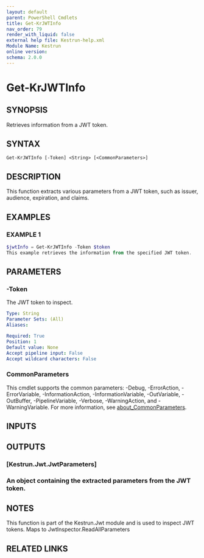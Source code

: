 ```yaml
---
layout: default
parent: PowerShell Cmdlets
title: Get-KrJWTInfo
nav_order: 79
render_with_liquid: false
external help file: Kestrun-help.xml
Module Name: Kestrun
online version:
schema: 2.0.0
---
```


# Get-KrJWTInfo

## SYNOPSIS
Retrieves information from a JWT token.

## SYNTAX

```
Get-KrJWTInfo [-Token] <String> [<CommonParameters>]
```

## DESCRIPTION
This function extracts various parameters from a JWT token, such as issuer, audience, expiration, and claims.

## EXAMPLES

### EXAMPLE 1
```powershell
$jwtInfo = Get-KrJWTInfo -Token $token
This example retrieves the information from the specified JWT token.
```

## PARAMETERS

### -Token
The JWT token to inspect.

```yaml
Type: String
Parameter Sets: (All)
Aliases:

Required: True
Position: 1
Default value: None
Accept pipeline input: False
Accept wildcard characters: False
```

### CommonParameters
This cmdlet supports the common parameters: -Debug, -ErrorAction, -ErrorVariable, -InformationAction, -InformationVariable, -OutVariable, -OutBuffer, -PipelineVariable, -Verbose, -WarningAction, and -WarningVariable. For more information, see [about_CommonParameters](http://go.microsoft.com/fwlink/?LinkID=113216).

## INPUTS

## OUTPUTS

### [Kestrun.Jwt.JwtParameters]
### An object containing the extracted parameters from the JWT token.
## NOTES
This function is part of the Kestrun.Jwt module and is used to inspect JWT tokens.
Maps to JwtInspector.ReadAllParameters

## RELATED LINKS
